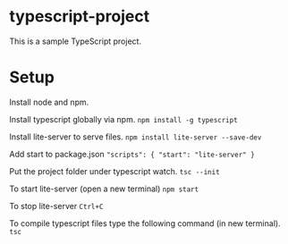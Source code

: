 # typescript-project
This is a sample TypeScript project.


# Setup

Install node and npm.

Install typescript globally via npm.
`npm install -g typescript`

Install lite-server to serve files.
`npm install lite-server --save-dev`

Add start to package.json
`"scripts": {
    "start": "lite-server"
  }`

Put the project folder under typescript watch.
`tsc --init`

To start lite-server (open a new terminal)
`npm start`

To stop lite-server
`Ctrl+C`

To compile typescript files type the following command (in new terminal).
`tsc`